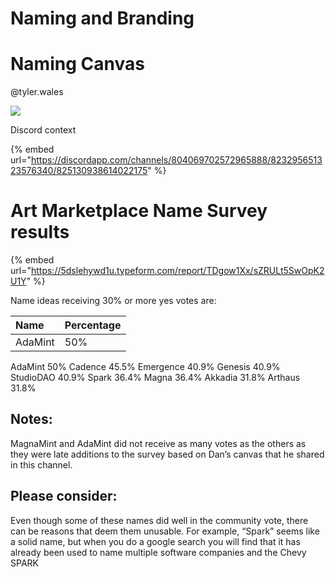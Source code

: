# Naming and Branding

# Naming Canvas

@tyler.wales

![](https://cdn.discordapp.com/attachments/823295651323576340/825130938388054036/NamingCanvas_artmarketplacemvp.png)

Discord context

{% embed url="https://discordapp.com/channels/804069702572965888/823295651323576340/825130938614022175" %}

# Art Marketplace Name Survey results

{% embed url="https://5dslehywd1u.typeform.com/report/TDgow1Xx/sZRULt5SwOpK2U1Y" %}


Name ideas receiving 30% or more yes votes are:

| **Name** | **Percentage** |
| :--- | :--- |
| AdaMint|  50%|
AdaMint 50%
Cadence 45.5%
Emergence 40.9%
Genesis 40.9%
StudioDAO 40.9%
Spark 36.4%
Magna 36.4%
Akkadia 31.8%
Arthaus 31.8%
 
## Notes:
MagnaMint and AdaMint did not receive as many votes as the others as they were late additions to the survey based on Dan’s canvas that he shared in this channel.

## Please consider:

Even though some of these names did well in the community vote, there can be reasons that deem them unusable.  For example, “Spark” seems like a solid name, but when you do a google search you will find that it has already been used to name multiple software companies and the Chevy SPARK
